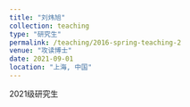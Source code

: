 ```yaml
---
title: "刘炜旭"
collection: teaching
type: "研究生"
permalink: /teaching/2016-spring-teaching-2
venue: "攻读博士"
date: 2021-09-01
location: "上海, 中国"
---
```

2021级研究生
